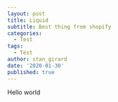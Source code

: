 ```yaml
---
layout: post
title: Liquid
subtitle: Best thing from shopify
categories:
  - Test
tags:
  - Test
author: stan_girard
date: '2020-01-30'
published: true
---
```

Hello world
